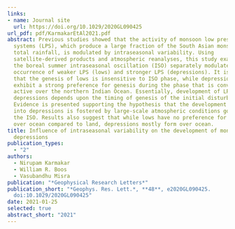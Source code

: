 ```yaml
---
links:
- name: Journal site
  url: https://doi.org/10.1029/2020GL090425
url_pdf: pdf/KarmakarEtAl2021.pdf
abstract: Previous studies showed that the activity of monsoon low pressure
  systems (LPS), which produce a large fraction of the South Asian monsoon’s
  total rainfall, is modulated by intraseasonal variability. Using
  satellite-derived products and atmospheric reanalyses, this study examines how
  the boreal summer intraseasonal oscillation (ISO) separately modulates the
  occurrence of weaker LPS (lows) and stronger LPS (depressions). It is found
  that the genesis of lows is insensitive to ISO phase, while depressions
  exhibit a strong preference for genesis during the phase that is convectively
  active over the northern Indian Ocean. Essentially, development of LPS into
  depressions depends upon the timing of genesis of the initial disturbance.
  Evidence is presented supporting the hypothesis that the development of lows
  into depressions is fostered by large-scale atmospheric conditions governed by
  the ISO. Results also suggest that while lows have no preference for forming
  over ocean compared to land, depressions mostly form over ocean.
title: Influence of intraseasonal variability on the development of monsoon
  depressions
publication_types:
  - "2"
authors:
  - Nirupam Karmakar
  - William R. Boos
  - Vasubandhu Misra
publication: "*Geophysical Research Letters*"
publication_short: "*Geophys. Res. Lett.*, **48**, e2020GL090425.
  doi:10.1029/2020GL090425"
date: 2021-01-25
selected: true
abstract_short: "2021"
---
```

